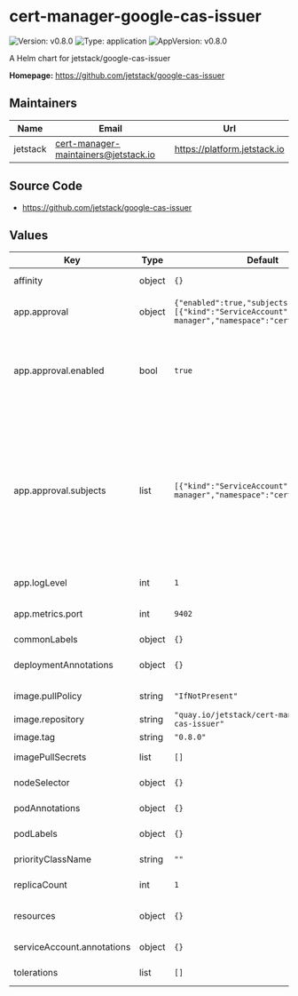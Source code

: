 # cert-manager-google-cas-issuer

![Version: v0.8.0](https://img.shields.io/badge/Version-v0.8.0-informational?style=flat-square) ![Type: application](https://img.shields.io/badge/Type-application-informational?style=flat-square) ![AppVersion: v0.8.0](https://img.shields.io/badge/AppVersion-v0.8.0-informational?style=flat-square)

A Helm chart for jetstack/google-cas-issuer

**Homepage:** <https://github.com/jetstack/google-cas-issuer>

## Maintainers

| Name | Email | Url |
| ---- | ------ | --- |
| jetstack | <cert-manager-maintainers@jetstack.io> | <https://platform.jetstack.io> |

## Source Code

* <https://github.com/jetstack/google-cas-issuer>

## Values

| Key | Type | Default | Description |
|-----|------|---------|-------------|
| affinity | object | `{}` | Kubernetes affinity: constraints for pod assignment |
| app.approval | object | `{"enabled":true,"subjects":[{"kind":"ServiceAccount","name":"cert-manager","namespace":"cert-manager"}]}` | Handle RBAC permissions for approving Google CAS issuer CertificateRequests. |
| app.approval.enabled | bool | `true` | enabled determines whether the ClusterRole and ClusterRoleBinding for approval is created. You will want to disable this if you are managing approval RBAC elsewhere from this chart, for example if you create them separately for all installed issuers. |
| app.approval.subjects | list | `[{"kind":"ServiceAccount","name":"cert-manager","namespace":"cert-manager"}]` | subjects is the subject that the approval RBAC permissions will be bound to. Here we are binding them to cert-manager's ServiceAccount so that the default approve all approver has the permissions to do so. You will want to change this subject to approver-policy's ServiceAccount if using that project (recommended).   https://cert-manager.io/docs/projects/approver-policy   name: cert-manager-approver-policy   namespace: cert-manager |
| app.logLevel | int | `1` | Verbosity of google-cas-issuer logging. |
| app.metrics.port | int | `9402` | Port for exposing Prometheus metrics on 0.0.0.0 on path '/metrics'. |
| commonLabels | object | `{}` | Labels to apply to all resources |
| deploymentAnnotations | object | `{}` | Optional additional annotations to add to the google-cas-issuer Deployment |
| image.pullPolicy | string | `"IfNotPresent"` | Kubernetes imagePullPolicy on Deployment. |
| image.repository | string | `"quay.io/jetstack/cert-manager-google-cas-issuer"` | Target image repository. |
| image.tag | string | `"0.8.0"` | Target image version tag. |
| imagePullSecrets | list | `[]` | Optional secrets used for pulling the google-cas-issuer container image. |
| nodeSelector | object | `{}` | Kubernetes node selector: node labels for pod assignment |
| podAnnotations | object | `{}` | Optional additional annotations to add to the google-cas-issuer Pods |
| podLabels | object | `{}` | Optional additional labels to add to the google-cas-issuer Pods |
| priorityClassName | string | `""` | Optional priority class to be used for the google-cas-issuer pods. |
| replicaCount | int | `1` | Number of replicas of google-cas-issuer to run. |
| resources | object | `{}` | Kubernetes pod resource requests/limits for google-cas-issuer. |
| serviceAccount.annotations | object | `{}` | Optional annotations to add to the service account |
| tolerations | list | `[]` | Kubernetes pod tolerations for google-cas-issuer |


